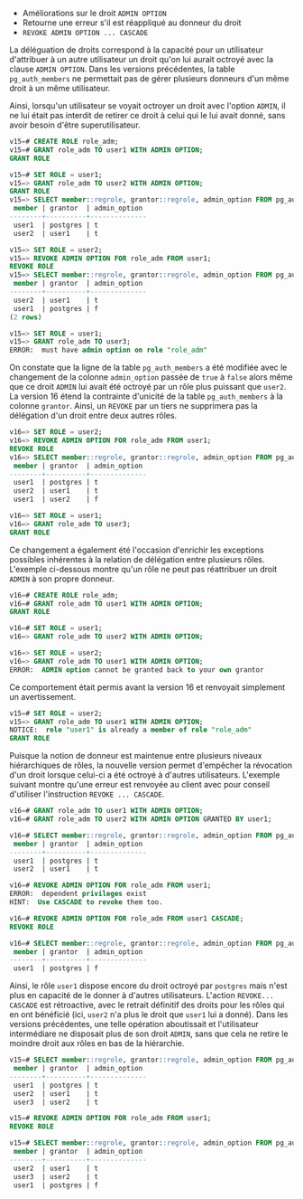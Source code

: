<!--
Les sources pour ce sujet sont :

* https://git.postgresql.org/gitweb/?p=postgresql.git;a=commit;h=ce6b672e4

Discussion :

* http://postgr.es/m/CA+TgmoaFr-RZeQ+WoQ5nKPv97oT9+aDgK_a5+qWHSgbDsMp1Vg@mail.gmail.com
-->

<div class="slide-content">

* Améliorations sur le droit `ADMIN OPTION`
* Retourne une erreur s'il est réappliqué au donneur du droit
* `REVOKE ADMIN OPTION ... CASCADE`

</div>

<div class="notes">

La déléguation de droits correspond à la capacité pour un utilisateur d'attribuer à
un autre utilisateur un droit qu'on lui aurait octroyé avec la clause `ADMIN
OPTION`. Dans les versions précédentes, la table `pg_auth_members` ne permettait
pas de gérer plusieurs donneurs d'un même droit à un même utilisateur.

Ainsi, lorsqu'un utilisateur se voyait octroyer un droit avec l'option `ADMIN`,
il ne lui était pas interdit de retirer ce droit à celui qui le lui avait donné,
sans avoir besoin d'être superutilisateur.

```sql
v15=# CREATE ROLE role_adm;
v15=# GRANT role_adm TO user1 WITH ADMIN OPTION;
GRANT ROLE

v15=# SET ROLE = user1;
v15=> GRANT role_adm TO user2 WITH ADMIN OPTION;
GRANT ROLE
v15=> SELECT member::regrole, grantor::regrole, admin_option FROM pg_auth_members WHERE roleid = 'role_adm'::regrole;
 member | grantor  | admin_option
--------+----------+--------------
 user1  | postgres | t
 user2  | user1    | t

v15=> SET ROLE = user2;
v15=> REVOKE ADMIN OPTION FOR role_adm FROM user1;
REVOKE ROLE
v15=> SELECT member::regrole, grantor::regrole, admin_option FROM pg_auth_members WHERE roleid = 'role_adm'::regrole;
 member | grantor  | admin_option
--------+----------+--------------
 user2  | user1    | t
 user1  | postgres | f
(2 rows)

v15=> SET ROLE = user1;
v15=> GRANT role_adm TO user3;
ERROR:  must have admin option on role "role_adm"
```

On constate que la ligne de la table `pg_auth_members` a été modifiée avec le
changement de la colonne `admin_option` passée de `true` à `false` alors même
que ce droit `ADMIN` lui avait été octroyé par un rôle plus puissant que `user2`.
La version 16 étend la contrainte d'unicité de la table `pg_auth_members` à la
colonne `grantor`. Ainsi, un `REVOKE` par un tiers ne supprimera pas la
délégation d'un droit entre deux autres rôles.

```sql
v16=> SET ROLE = user2;
v16=> REVOKE ADMIN OPTION FOR role_adm FROM user1;
REVOKE ROLE
v16=> SELECT member::regrole, grantor::regrole, admin_option FROM pg_auth_members WHERE roleid = 'role_adm'::regrole;
 member | grantor  | admin_option
--------+----------+--------------
 user1  | postgres | t
 user2  | user1    | t
 user1  | user2    | f

v16=> SET ROLE = user1;
v16=> GRANT role_adm TO user3;
GRANT ROLE
```

Ce changement a également été l'occasion d'enrichir les exceptions possibles
inhérentes à la relation de délégation entre plusieurs rôles. L'exemple
ci-dessous montre qu'un rôle ne peut pas réattribuer un droit `ADMIN` à son
propre donneur.

```sql
v16=# CREATE ROLE role_adm;
v16=# GRANT role_adm TO user1 WITH ADMIN OPTION;
GRANT ROLE

v16=# SET ROLE = user1;
v16=> GRANT role_adm TO user2 WITH ADMIN OPTION;

v16=> SET ROLE = user2;
v16=> GRANT role_adm TO user1 WITH ADMIN OPTION;
ERROR:  ADMIN option cannot be granted back to your own grantor
```

Ce comportement était permis avant la version 16 et renvoyait simplement un
avertissement.

```sql
v15=# SET ROLE = user2;
v15=> GRANT role_adm TO user1 WITH ADMIN OPTION;
NOTICE:  role "user1" is already a member of role "role_adm"
GRANT ROLE
```

Puisque la notion de donneur est maintenue entre plusieurs niveaux hiérarchiques
de rôles, la nouvelle version permet d'empêcher la révocation d'un droit lorsque
celui-ci a été octroyé à d'autres utilisateurs. L'exemple suivant montre qu'une
erreur est renvoyée au client avec pour conseil d'utiliser l'instruction `REVOKE
... CASCADE`.


```sql
v16=# GRANT role_adm TO user1 WITH ADMIN OPTION;
v16=# GRANT role_adm TO user2 WITH ADMIN OPTION GRANTED BY user1;

v16=# SELECT member::regrole, grantor::regrole, admin_option FROM pg_auth_members WHERE roleid = 'role_adm'::regrole;
 member | grantor  | admin_option
--------+----------+--------------
 user1  | postgres | t
 user2  | user1    | t

v16=# REVOKE ADMIN OPTION FOR role_adm FROM user1;
ERROR:  dependent privileges exist
HINT:  Use CASCADE to revoke them too.

v16=# REVOKE ADMIN OPTION FOR role_adm FROM user1 CASCADE;
REVOKE ROLE

v16=# SELECT member::regrole, grantor::regrole, admin_option FROM pg_auth_members WHERE roleid = 'role_adm'::regrole;
 member | grantor  | admin_option
--------+----------+--------------
 user1  | postgres | f
```

Ainsi, le rôle `user1` dispose encore du droit octroyé par `postgres` mais n'est
plus en capacité de le donner à d'autres utilisateurs. L'action `REVOKE...
CASCADE` est rétroactive, avec le retrait définitif des droits pour les rôles
qui en ont bénéficié (ici, `user2` n'a plus le droit que `user1` lui a donné). Dans
les versions précédentes, une telle opération aboutissait et l'utilisateur
intermédiare ne disposait plus de son droit `ADMIN`, sans que cela ne retire le
moindre droit aux rôles en bas de la hiérarchie.

```sql
v15=# SELECT member::regrole, grantor::regrole, admin_option FROM pg_auth_members WHERE roleid = 'role_adm'::regrole;
 member | grantor  | admin_option
--------+----------+--------------
 user1  | postgres | t
 user2  | user1    | t
 user3  | user2    | t

v15=# REVOKE ADMIN OPTION FOR role_adm FROM user1;
REVOKE ROLE

v15=# SELECT member::regrole, grantor::regrole, admin_option FROM pg_auth_members WHERE roleid = 'role_adm'::regrole;
 member | grantor  | admin_option
--------+----------+--------------
 user2  | user1    | t
 user3  | user2    | t
 user1  | postgres | f
```

</div>
